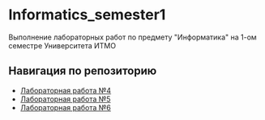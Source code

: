 # Informatics_semester1
Выполнение лабораторных работ по предмету "Информатика" на 1-ом семестре Университета ИТМО

## Навигация по репозиторию
- [Лабораторная работа №4](Lab4)
- [Лабораторная работа №5](Lab5)
- [Лабораторная работа №6](Lab6)

